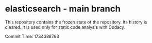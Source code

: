 # elasticsearch - main branch

This repository contains the frozen state of the repository.
Its history is cleared. It is used only for static code
analysis with Codacy.

Commit Time: 1734388763